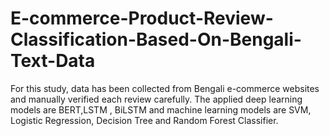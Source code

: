 # E-commerce-Product-Review-Classification-Based-On-Bengali-Text-Data
For this study, data has been collected from Bengali e-commerce websites and manually verified each review carefully. The applied deep learning models are BERT,LSTM , BiLSTM and machine learning models are SVM, Logistic Regression, Decision Tree and Random Forest Classifier.
